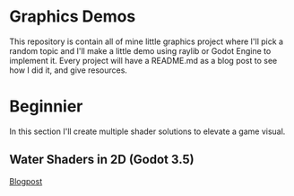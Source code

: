 # Graphics Demos
This repository is contain all of mine little graphics project where I'll pick a random topic and I'll make a little demo using raylib or Godot Engine to implement it. Every project will have a README.md as a blog post to see how I did it, and give resources.

# Beginnier
In this section I'll create multiple shader solutions to elevate a game visual.

<h2>Water Shaders in 2D (Godot 3.5)</h2>
<a href="[01 Water Shader (Godot 3.5)/README.md](https://github.com/martonban/GraphicsDemosGodot/wiki/01-%E2%80%90-Water-Shader-in-2D)">Blogpost</a>
